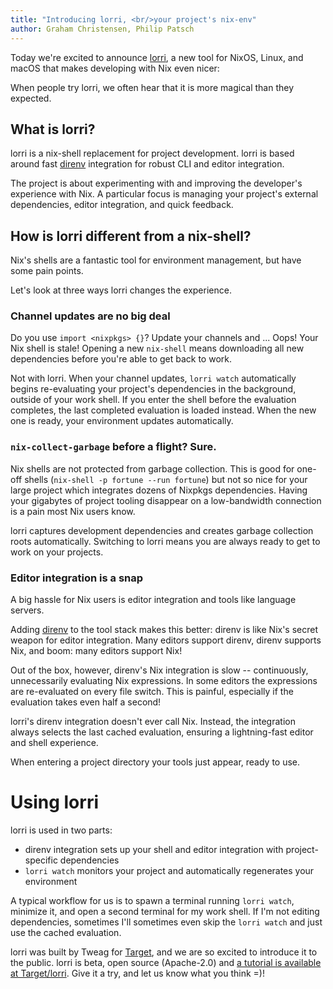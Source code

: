 ```yaml
---
title: "Introducing lorri, <br/>your project's nix-env"
author: Graham Christensen, Philip Patsch
---
```


Today we're excited to announce [lorri](https://github.com/target/lorri), a new tool for NixOS, Linux,
and macOS that makes developing with Nix even nicer:

<asciinema-player src="../anims/2019-04-01-lorri-demo.cast" cols="70" rows="30"></asciinema-player>

When people try lorri, we often hear that it is more magical than they
expected.

## What is lorri?

lorri is a nix-shell replacement for project development. lorri is
based around fast [direnv][direnv] integration for robust CLI and
editor integration.

The project is about experimenting with and improving the developer's
experience with Nix. A particular focus is managing your project's
external dependencies, editor integration, and quick feedback.

## How is lorri different from a nix-shell?

Nix's shells are a fantastic tool for environment management, but have
some pain points.

Let's look at three ways lorri changes the experience.

### Channel updates are no big deal

Do you use `import <nixpkgs> {}`? Update your channels and ... Oops!
Your Nix shell is stale! Opening a new `nix-shell` means downloading
all new dependencies before you're able to get back to work.

Not with lorri. When your channel updates, `lorri watch`
automatically begins re-evaluating your project's dependencies in
the background, outside of your work shell. If you enter the shell
before the evaluation completes, the last completed evaluation is
loaded instead. When the new one is ready, your environment updates
automatically.

### `nix-collect-garbage` before a flight? Sure.

Nix shells are not protected from garbage collection. This is good for
one-off shells (`nix-shell -p fortune --run fortune`) but not so nice
for your large project which integrates dozens of Nixpkgs dependencies.
Having your gigabytes of project tooling disappear on a low-bandwidth
connection is a pain most Nix users know.

lorri captures development dependencies and creates garbage collection
roots automatically. Switching to lorri means you are always ready
to get to work on your projects.

### Editor integration is a snap

A big hassle for Nix users is editor integration and tools like
language servers.

Adding [direnv][direnv] to the tool stack makes this better: direnv is
like Nix's secret weapon for editor integration. Many editors support
direnv, direnv supports Nix, and boom: many editors support Nix!

Out of the box, however, direnv's Nix integration is slow --
continuously, unnecessarily evaluating Nix expressions. In some
editors the expressions are re-evaluated on every file switch. This
is painful, especially if the evaluation takes even half a second!

lorri's direnv integration doesn't ever call Nix. Instead, the
integration always selects the last cached evaluation, ensuring a
lightning-fast editor and shell experience.

When entering a project directory your tools just appear, ready to
use.

# Using lorri

lorri is used in two parts:

 - direnv integration sets up your shell and editor integration with
   project-specific dependencies
 - `lorri watch` monitors your project and automatically regenerates
   your environment

A typical workflow for us is to spawn a terminal running
`lorri watch`, minimize it, and open a second terminal for my work
shell. If I'm not editing dependencies, sometimes I'll sometimes even
skip the `lorri watch` and just use the cached evaluation.

lorri was built by Tweag for [Target][target], and we are so excited to introduce
it to the public. lorri is beta, open source (Apache-2.0) and
[a tutorial is available at Target/lorri][tutorial]. Give it a try,
and let us know what you think =)!

<script src="/web-stuff/asciinema.js"></script>

[direnv]: https://direnv.net/
[tutorial]: https://github.com/target/lorri#tutorial
[target]: https://target.com

<script src="../asciinema/asciinema-player.js"></script>
